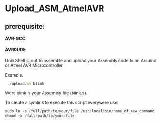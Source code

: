 # Upload_ASM_AtmelAVR

## prerequisite: 
#### AVR-GCC <br />
#### AVRDUDE <br />

Unix Shell script to assemble and upload your Assembly code to an Arduino or Atmel AVR Microcontroller <br />

Example. 
 ```javascript
  ./upload.sh blink 
```  
Were blink is your Assembly file (blink.s). <br />
  
To create a symlink to execute this script everywere use:  <br />

 ```javascript
sudo ln -s /full/path/to/your/file /usr/local/bin/name_of_new_command 
chmod +x /full/path/to/your/file 
```
